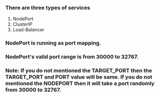 ### There are three types of services
1. NodePort
2. ClusterIP
3. Load-Balancer

### NodePort is running as port mapping.
### NodePort's valid port range is from 30000 to 32767.

### Note: If you do not mentioned the TARGET_PORT then the TARGET_PORT and PORT value will be same. If you do not mentioned the NODEPORT then it will take a port randomly from 30000 to 32767.